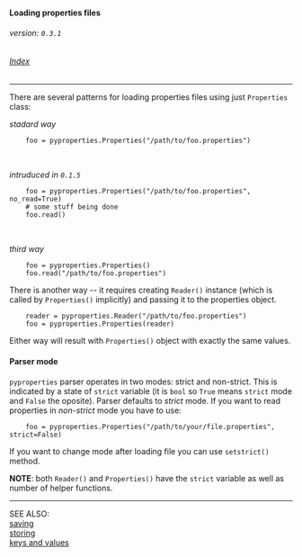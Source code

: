 #### Loading properties files
###### _version: `0.3.1`_

###### [Index](index.mdown)
----


There are several patterns for loading properties files using just `Properties` class:

_stadard way_

        foo = pyproperties.Properties("/path/to/foo.properties")

&nbsp;

_intruduced in `0.1.5`_

        foo = pyproperties.Properties("/path/to/foo.properties", no_read=True)
        # some stuff being done
        foo.read()

&nbsp;

_third way_

        foo = pyproperties.Properties()
        foo.read("/path/to/foo.properties")


There is another way -- it requires creating `Reader()` instance (which is called by `Properties()` implicitly) and passing it to the properties object.

        reader = pyproperties.Reader("/path/to/foo.properties")
        foo = pyproperties.Properties(reader)


Either way will result with `Properties()` object with exactly the same values.


#### Parser mode

`pyproperties` parser operates in two modes: strict and non-strict. 
This is indicated by a state of `strict` variable (it is `bool` so `True` means `strict` mode and `False` the oposite). 
Parser defaults to _strict_ mode. If you want to read properties in _non-strict_ mode you have to use:

        foo = pyproperties.Properties("/path/to/your/file.properties", strict=False)
        
If you want to change mode after loading file you can use `setstrict()` method.

**NOTE**: both `Reader()` and `Properties()` have the `strict` variable as well as number of helper functions.

----

SEE ALSO:  
[saving](saving.mdown)  
[storing](storing.mdown)  
[keys and values](keys_and_values.mdown)